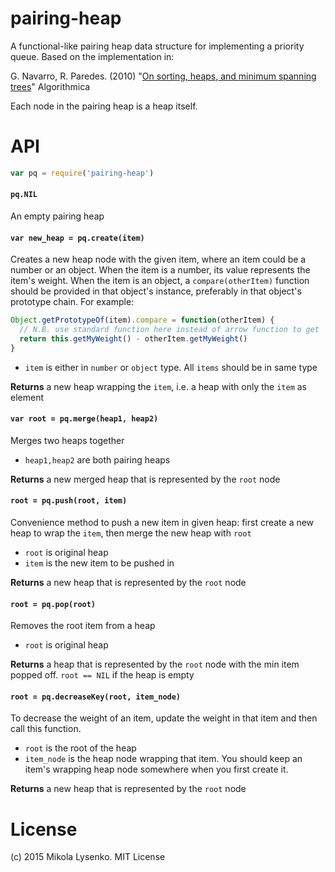 <!--
@Author: Guan Gui <guiguan>
@Date:   2016-04-06T16:43:56+10:00
@Email:  root@guiguan.net
@Last modified by:   guiguan
@Last modified time: 2016-04-06T20:21:06+10:00
-->



pairing-heap
============
A functional-like pairing heap data structure for implementing a priority queue.  Based on the implementation in:

G. Navarro, R. Paredes. (2010) "[On sorting, heaps, and minimum spanning trees](http://citeseerx.ist.psu.edu/viewdoc/summary?doi=10.1.1.218.3241)" Algorithmica

Each node in the pairing heap is a heap itself.

# API

```js
var pq = require('pairing-heap')
```

#### `pq.NIL`
An empty pairing heap

#### `var new_heap = pq.create(item)`
Creates a new heap node with the given item, where an item could be a number or an object. When the item is a number, its value represents the item's weight. When the item is an object, a `compare(otherItem)` function should be provided in that object's instance, preferably in that object's prototype chain. For example:

```js
Object.getPrototypeOf(item).compare = function(otherItem) {
  // N.B. use standard function here instead of arrow function to get `this` right
  return this.getMyWeight() - otherItem.getMyWeight()
}
```

* `item` is either in `number` or `object` type. All `items` should be in same type

**Returns** a new heap wrapping the `item`, i.e. a heap with only the `item` as element

#### `var root = pq.merge(heap1, heap2)`
Merges two heaps together

* `heap1,heap2` are both pairing heaps

**Returns** a new merged heap that is represented by the `root` node

#### `root = pq.push(root, item)`
Convenience method to push a new item in given heap: first create a new heap to wrap the `item`, then merge the new heap with `root`

* `root` is original heap
* `item` is the new item to be pushed in

**Returns** a new heap that is represented by the `root` node

#### `root = pq.pop(root)`
Removes the root item from a heap

* `root` is original heap

**Returns** a heap that is represented by the `root` node with the min item
popped off. `root == NIL` if the heap is empty

#### `root = pq.decreaseKey(root, item_node)`
To decrease the weight of an item, update the weight in that item and then call this function.

* `root` is the root of the heap
* `item_node` is the heap node wrapping that item. You should keep an item's wrapping heap node somewhere when you first create it.

**Returns** a new heap that is represented by the `root` node

# License
(c) 2015 Mikola Lysenko. MIT License
